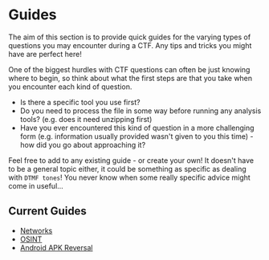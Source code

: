 # Guides

The aim of this section is to provide quick guides for the varying types of questions you may encounter during a CTF. Any tips and tricks you might have are perfect here!

One of the biggest hurdles with CTF questions can often be just knowing where to begin, so think about what the first steps are that you take when you encounter each kind of question.
- Is there a specific tool you use first?
- Do you need to process the file in some way before running any analysis tools? (e.g. does it need unzipping first)
- Have you ever encountered this kind of question in a more challenging form (e.g. information usually provided wasn't given to you this time) - how did you go about approaching it?

Feel free to add to any existing guide - or create your own! It doesn't have to be a general topic either, it could be something as specific as dealing with `DTMF tones`! You never know when some really specific advice might come in useful...

## Current Guides
 - [Networks](https://github.com/qwerty-the-fish/cyber-team-toolkit/blob/main/guides/networks.md)
 - [OSINT](https://github.com/qwerty-the-fish/cyber-team-toolkit/blob/main/guides/osint.md)
 - [Android APK Reversal](https://github.com/qwerty-the-fish/cyber-team-toolkit/blob/main/guides/android_apk.md)
